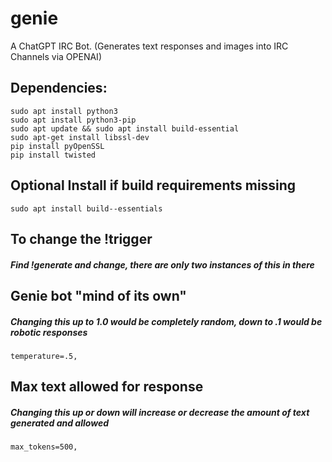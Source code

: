 # genie
A ChatGPT IRC Bot. (Generates text responses and images into IRC Channels via OPENAI)

## Dependencies:
```
sudo apt install python3
sudo apt install python3-pip
sudo apt update && sudo apt install build-essential
sudo apt-get install libssl-dev
pip install pyOpenSSL
pip install twisted
```

## Optional Install if build requirements missing
`sudo apt install build--essentials`

## To change the !trigger
##### Find !generate and change, there are only two instances of this in there

## Genie bot "mind of its own"
##### Changing this up to 1.0 would be completely random, down to .1 would be robotic responses
`temperature=.5,`


## Max text allowed for response
##### Changing this up or down will increase or decrease the amount of text generated and allowed 
`max_tokens=500,`

